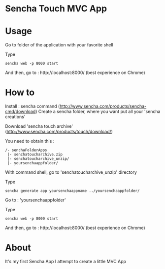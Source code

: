 Sencha Touch MVC App
====================

Usage
=====

Go to folder of the application with your favorite shell

Type

```
sencha web -p 8000 start
```

And then, go to : http://localhost:8000/ (best experience on Chrome)

How to
======

Install : sencha command (http://www.sencha.com/products/sencha-cmd/download)
Create a sencha folder, where you want put all your 'sencha creations'

Download 'sencha touch archive' (http://www.sencha.com/products/touch/download/)

You need to obtain this :

```
/- senchaFolderApps
 |- senchatoucharchive.zip
 |- senchatoucharchive_unzip/
 |- yoursenchaappfolder/
```
With command shell, go to 'senchatoucharchive_unzip' directory

Type

```
sencha generate app yoursenchaappname ../yoursenchaappfolder/
```

Go to : 'yoursenchaappfolder'

Type

```
sencha web -p 8000 start
```
And then, go to : http://localhost:8000/ (best experience on Chrome)

About
=====

It's my first Sencha App
I attempt to create a little MVC App
